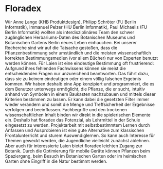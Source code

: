 # Floradex
Wir Anne Lange (KHB Produktdesign), Philipp Schröter (FU Berlin Informatik), Immanuel Pelzer (HU Berlin Informatik), Paul Michaelis (FU Berlin Informatik) wollten als interdisziplinäres Team den schwer zugänglichen Herbariums-Daten des Botanischen Museums und Botanischen Gartens Berlin neues Leben einhauchen. Bei unserer Recherche sind wir auf die Tatsache gestoßen, dass die Pflanzenbestimmung sehr umständlich und die meisten wissenschaftlich korrekten Bestimmungsmedien (vor allem Bücher) nur von Experten benutzt werden können. Für Laien ist eine eindeutige Bestimmung oft frustrierend: Aufgrund ihres fehlenden Fachwissens können sie meist die entscheidenden Fragen nur unzureichend beantworten. Das führt dazu, dass sie zu keinem eindeutigen oder einem völlig falschen Ergebnis kommen.
Wir haben deshalb eine App konzipiert und programmiert, die es dem Benutzer unterwegs ermöglicht, die Pflanze, die er sucht, intuitiv anhand von Symbolen in einem Baukasten nachzubauen und mittels dieser Kriterien bestimmen zu lassen. Er kann dabei die gesetzten Filter immer wieder verändern und somit die Menge und Treffsicherheit der Ergebnisse verfolgen und beeinflussen.
Fachbegriffe und den trockenen wissenschaftlichen Inhalt binden wir direkt in die spielerischen Elemente ein. Deshalb hat floradex das Potenzial, als Lehrmittel in der Schule eingesetzt zu werden. Projektarbeit mit selbstbestimmtem Lernen durch Anfassen und Ausprobieren ist eine gute Alternative zum klassischen Frontalunterricht und sturem Auswendiglernen. So kann auch Interesse für Themen geweckt werden, die Jugendliche vielleicht zunächst ablehnen.  Aber auch für interessierte Laien bietet floradex leichten Zugang zur Botanik. Durch die Optimierung für mobile Geräte können Pflanzen beim Spaziergang, beim Besuch im Botanischen Garten oder im heimischen Garten ohne Eingriff in die Natur bestimmt werden.
